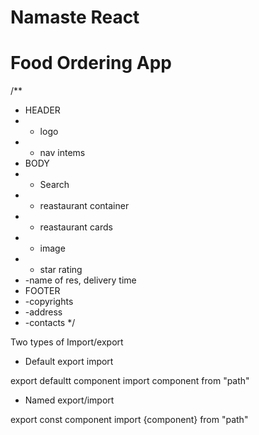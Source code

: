 # Namaste React

# Food Ordering App
/**
 * HEADER
 *  - logo
 *  - nav intems
 * BODY
 *  - Search
 *  - reastaurant container
 *   - reastaurant cards
 *    - image
 *    - star rating
 *    -name of res, delivery time
 * FOOTER
 *  -copyrights
 *  -address
 *  -contacts
 */

 Two types of Import/export

 - Default export import

 export defaultt component
 import component from "path"


 - Named export/import

 export const component
 import {component} from "path"